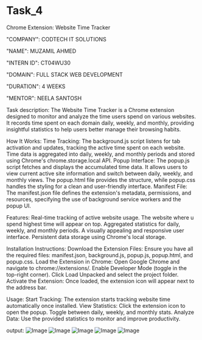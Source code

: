 # Task_4
Chrome Extension: Website Time Tracker

"COMPANY": CODTECH IT SOLUTIONS

"NAME": MUZAMIL AHMED

"INTERN ID": CT04WU30

"DOMAIN": FULL STACK WEB DEVELOPMENT

"DURATION": 4 WEEKS

"MENTOR": NEELA SANTOSH

Task description:
The Website Time Tracker is a Chrome extension designed to monitor and analyze the time users spend on various websites. It records time spent on each domain daily, weekly, and monthly, providing insightful statistics to help users better manage their browsing habits.

How It Works:
Time Tracking:
The background.js script listens for tab activation and updates, tracking the active time spent on each website.
Time data is aggregated into daily, weekly, and monthly periods and stored using Chrome's chrome.storage.local API.
Popup Interface:
The popup.js script fetches and displays the accumulated time data.
It allows users to view current active site information and switch between daily, weekly, and monthly views.
The popup.html file provides the structure, while popup.css handles the styling for a clean and user-friendly interface.
Manifest File:
The manifest.json file defines the extension's metadata, permissions, and resources, specifying the use of background service workers and the popup UI.

Features:
Real-time tracking of active website usage.
The website where u spend highest time will appear on top.
Aggregated statistics for daily, weekly, and monthly periods.
A visually appealing and responsive user interface.
Persistent data storage using Chrome's local storage.

Installation Instructions:
Download the Extension Files:
Ensure you have all the required files: manifest.json, background.js, popup.js, popup.html, and popup.css.
Load the Extension in Chrome:
Open Google Chrome and navigate to chrome://extensions/.
Enable Developer Mode (toggle in the top-right corner).
Click Load Unpacked and select the project folder.
Activate the Extension:
Once loaded, the extension icon will appear next to the address bar.

Usage:
Start Tracking:
The extension starts tracking website time automatically once installed.
View Statistics:
Click the extension icon to open the popup.
Toggle between daily, weekly, and monthly stats.
Analyze Data:
Use the provided statistics to monitor and improve productivity.

output:
![Image](https://github.com/user-attachments/assets/b5b52dc7-3fee-42db-aba6-53e626e8dc1b)
![Image](https://github.com/user-attachments/assets/070ba646-7d96-4fc8-82be-49ce4b829fe3)
![Image](https://github.com/user-attachments/assets/1a973609-36b2-43bb-98ca-428caa56bc46)
![Image](https://github.com/user-attachments/assets/95a203de-0046-4fa8-9f0c-ab07cc4ab814)
![Image](https://github.com/user-attachments/assets/aa436a5f-0b76-4b4d-9180-d10bcf125d22)
